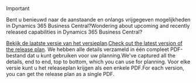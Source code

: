 > [!IMPORTANT]
>
> <span data-ttu-id="cce2b-101">Bent u benieuwd naar de aanstaande en onlangs vrijgegeven mogelijkheden in Dynamics 365 Business Central?</span><span class="sxs-lookup"><span data-stu-id="cce2b-101">Wondering about upcoming and recently released capabilities in Dynamics 365 Business Central?</span></span>
>
> <span data-ttu-id="cce2b-102">[Bekijk de laatste versie van het versieplan](/dynamics365/release-plans/index).</span><span class="sxs-lookup"><span data-stu-id="cce2b-102">[Check out the latest version of the release plan](/dynamics365/release-plans/index).</span></span> <span data-ttu-id="cce2b-103">We hebben alle details verzameld in één compleet PDF-bestand dat u kunt gebruiken voor uw planning.</span><span class="sxs-lookup"><span data-stu-id="cce2b-103">We've captured all the details, end to end, top to bottom, which you can use for planning.</span></span> <span data-ttu-id="cce2b-104">Voor elke versie kunt u het releaseplan krijgen als een enkele PDF.</span><span class="sxs-lookup"><span data-stu-id="cce2b-104">For each version, you can get the release plan as a single PDF.</span></span>  
